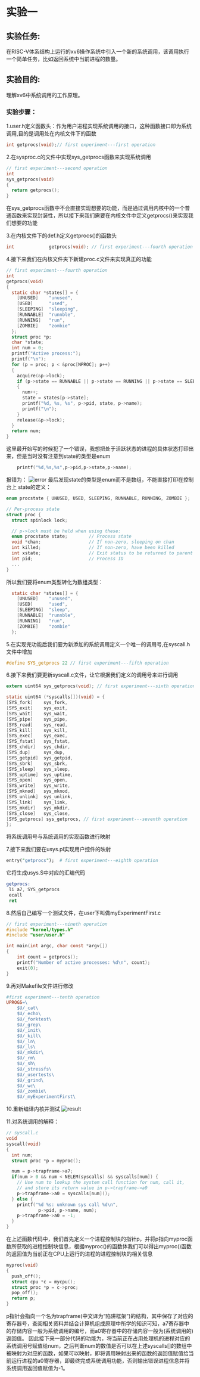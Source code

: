 # 实验一
## 实验任务:
在RISC-V体系结构上运行的xv6操作系统中引入一个新的系统调用，该调用执行一个简单任务，比如返回系统中当前进程的数量。
## 实验目的:
理解xv6中系统调用的工作原理。
### 实验步骤：
1.user.h定义函数头：作为用户进程实现系统调用的接口，这种函数接口即为系统调用,目的是调用处在内核文件下的函数
```c
int getprocs(void);// first experiment---first operation
```

2.在sysproc.c的文件中实现sys_getprocs函数来实现系统调用
```c
// first experiment---second operation
int
sys_getprocs(void)
{
  return getprocs();
}
```
在sys_getprocs函数中不会直接实现想要的功能，而是通过调用内核中的一个普通函数来实现封装性，所以接下来我们需要在内核文件中定义getprocs()来实现我们想要的功能

3.在内核文件下的def.h定义getprocs()的函数头
```c
int             getprocs(void); // first experiment---fourth operation   
```

4.接下来我们在内核文件夹下新建proc.c文件来实现真正的功能
```c
// first experiment---fourth operation
int
getprocs(void)
{
  static char *states[] = {
    [UNUSED]    "unused",
    [USED]      "used",
    [SLEEPING]  "sleeping",
    [RUNNABLE]  "runnble",
    [RUNNING]   "run",
    [ZOMBIE]    "zombie"
  };
  struct proc *p;
  char *state;
  int num = 0;
  printf("Active process:");
  printf("\n");
  for (p = proc; p < &proc[NPROC]; p++)
  {
    acquire(&p->lock);
    if (p->state == RUNNABLE || p->state == RUNNING || p->state == SLEEPING || p->state == ZOMBIE)
    {
      num++;
      state = states[p->state];
      printf("%d, %s, %s", p->pid, state, p->name);
      printf("\n");
    }
    release(&p->lock);
  }
  return num;
}
```
这里最开始写的时候犯了一个错误，我想把处于活跃状态的进程的具体状态打印出来，但是当时没有注意到state的类型是enum
```c
    printf("%d,%s,%s",p->pid,p->state,p->name);
```
报错为：
![error](./errorImage/1.png)
最后发现state的类型是enum而不是数组，不能直接打印在控制台上
state的定义：
```c
enum procstate { UNUSED, USED, SLEEPING, RUNNABLE, RUNNING, ZOMBIE };

// Per-process state
struct proc {
  struct spinlock lock;

  // p->lock must be held when using these:
  enum procstate state;        // Process state
  void *chan;                  // If non-zero, sleeping on chan
  int killed;                  // If non-zero, have been killed
  int xstate;                  // Exit status to be returned to parent's wait
  int pid;                     // Process ID
  ...
}
```
所以我们要将enum类型转化为数组类型：
```c
  static char *states[] = {
    [UNUSED]    "unused",
    [USED]      "used",
    [SLEEPING]  "sleep",
    [RUNNABLE]  "runnble",
    [RUNNING]   "run",
    [ZOMBIE]    "zombie"
  };
```

5.在实现完功能后我们要为新添加的系统调用定义一个唯一的调用号,在syscall.h文件中增加
```c
#define SYS_getprocs 22 // first experiment---fifth operation
```

6.接下来我们要更新syscall.c文件，让它根据我们定义的调用号来进行调用
```c
extern uint64 sys_getprocs(void); // first experiment---sixth operation
```

```c
static uint64 (*syscalls[])(void) = {
[SYS_fork]    sys_fork,
[SYS_exit]    sys_exit,
[SYS_wait]    sys_wait,
[SYS_pipe]    sys_pipe,
[SYS_read]    sys_read,
[SYS_kill]    sys_kill,
[SYS_exec]    sys_exec,
[SYS_fstat]   sys_fstat,
[SYS_chdir]   sys_chdir,
[SYS_dup]     sys_dup,
[SYS_getpid]  sys_getpid,
[SYS_sbrk]    sys_sbrk,
[SYS_sleep]   sys_sleep,
[SYS_uptime]  sys_uptime,
[SYS_open]    sys_open,
[SYS_write]   sys_write,
[SYS_mknod]   sys_mknod,
[SYS_unlink]  sys_unlink,
[SYS_link]    sys_link,
[SYS_mkdir]   sys_mkdir,
[SYS_close]   sys_close,
[SYS_getprocs] sys_getprocs, // first experiment---seventh operation
};
```
将系统调用号与系统调用的实现函数进行映射

7.接下来我们要在usys.pl实现用户控件的映射
```perl
entry("getprocs");  # first experiment---eighth operation
```
它将生成usys.S中对应的汇编代码
```S
getprocs:
 li a7, SYS_getprocs
 ecall
 ret
```

8.然后自己编写一个测试文件，在user下叫做myExperimentFirst.c
```c
// first experiment---nineth operation
#include "kernel/types.h"
#include "user/user.h"

int main(int argc, char const *argv[])
{
    int count = getprocs();
    printf("Number of active processes: %d\n", count);
    exit(0);
}
```

9.再对Makefile文件进行修改
```makefile
#first experiment---tenth operation
UPROGS=\
	$U/_cat\
	$U/_echo\
	$U/_forktest\
	$U/_grep\
	$U/_init\
	$U/_kill\
	$U/_ln\
	$U/_ls\
	$U/_mkdir\
	$U/_rm\
	$U/_sh\
	$U/_stressfs\
	$U/_usertests\
	$U/_grind\
	$U/_wc\
	$U/_zombie\
	$U/_myExperimentFirst\
```

10.重新编译内核并测试
![result](./otherImage/result.png)

11.对系统调用的解释：
```c
// syscall.c
void
syscall(void)
{
  int num;
  struct proc *p = myproc();

  num = p->trapframe->a7;
  if(num > 0 && num < NELEM(syscalls) && syscalls[num]) {
    // Use num to lookup the system call function for num, call it,
    // and store its return value in p->trapframe->a0
    p->trapframe->a0 = syscalls[num]();
  } else {
    printf("%d %s: unknown sys call %d\n",
            p->pid, p->name, num);
    p->trapframe->a0 = -1;
  }
}
```
在上述函数代码中，我们首先定义一个进程控制块的指针p，并将p指向myproc函数所获取的进程控制块信息，根据myproc()的函数体我们可以得出myproc()函数的返回值为当前正在CPU上运行的进程的进程控制块的相关信息
```c
myproc(void)
{
  push_off();
  struct cpu *c = mycpu();
  struct proc *p = c->proc;
  pop_off();
  return p;
}
```
p指针会指向一个名为trapframe(中文译为“陷阱框架”)的结构，其中保存了对应的寄存器号，查阅相关资料并结合计算机组成原理中所学的知识可知，a7寄存器中的存储内容一般为系统调用的编号，而a0寄存器中的存储内容一般为(系统调用的)返回值。
因此接下来一部分代码的功能为，将当前正在占用处理机的进程对应的系统调用号赋值给num，之后判断num的数值是否可以在上述syscalls[]的数组中被映射为对应的函数，如果可以映射，即将调用映射出来的函数的返回值赋值给当前运行进程的a0寄存器，即最终完成系统调用功能，否则输出错误进程信息并将系统调用返回值赋值为-1。